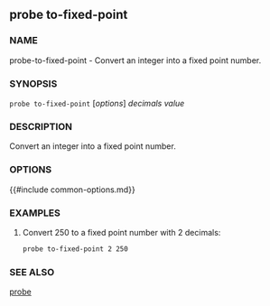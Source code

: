 ## probe to-fixed-point

### NAME

probe-to-fixed-point - Convert an integer into a fixed point number.

### SYNOPSIS

``probe to-fixed-point`` [*options*] *decimals* *value*

### DESCRIPTION

Convert an integer into a fixed point number.

### OPTIONS

{{#include common-options.md}}

### EXAMPLES

1. Convert 250 to a fixed point number with 2 decimals:
    ```sh
    probe to-fixed-point 2 250
    ```

### SEE ALSO

[probe](./probe.md)
